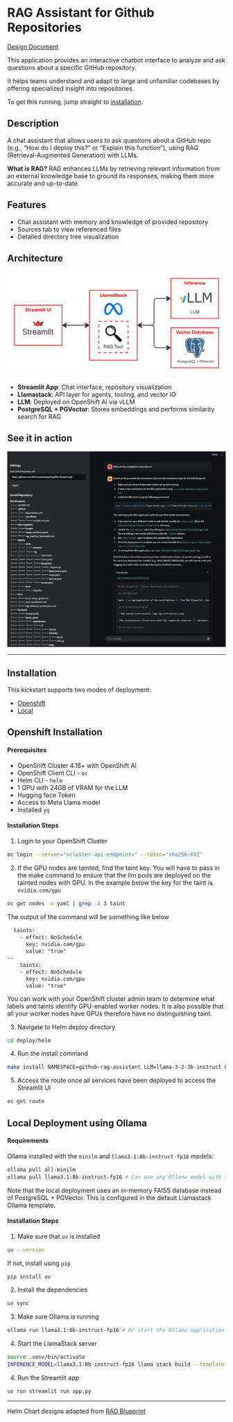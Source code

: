 # RAG Assistant for Github Repositories

[Design Document](https://docs.google.com/document/d/1Bo_BkGSxWiDNKUSwEG-GPFBL6swkyRGxIxlsVxe085k/edit?usp=sharing)

This application provides an interactive chatbot interface to analyze and ask questions about a specific GitHub repository. 

It helps teams understand and adapt to large and unfamiliar codebases by offering specialized insight into repositories.

To get this running, jump straight to [installation](#installation). 

## Description 
A chat assistant that allows users to ask questions about a GitHub repo (e.g., “How do I deploy this?” or “Explain this function”), using RAG (Retrieval-Augmented Generation) with LLMs.

**What is RAG?** RAG enhances LLMs by retrieving relevant information from an external knowledge base to ground its responses, making them more accurate and up-to-date.

## Features
- Chat assistant with memory and knowledge of provided repository
- Sources tab to view referenced files
- Detailed directory tree visualization

## Architecture

![diagram](images/diagram.png)

- **Streamlit App**: Chat interface, repository visualization
- **Llamastack**: API layer for agents, tooling, and vector IO 
- **LLM**: Deployed on OpenShift AI via vLLM
- **PostgreSQL + PGVector**: Stores embeddings and performs similarity search for RAG

## See it in action 

![demo](./images/source-demo.png)

---
## Installation

This kickstart supports two modes of deployment:
- [Openshift](#openshift-installation)
- [Local](#local-deployment-using-ollama)

## Openshift Installation

#### Prerequisites
- OpenShift Cluster 4.16+ with OpenShift AI
- OpenShift Client CLI - `oc`
- Helm CLI - `helm`
- 1 GPU with 24GB of VRAM for the LLM
- Hugging face Token
- Access to Meta Llama model
- Installed `yq`

#### Installation Steps
1. Login to your OpenShift Cluster

```bash
oc login --server="<cluster-api-endpoint>" --token="sha256~XYZ"
```

2. If the GPU nodes are tainted, find the taint key. You will have to pass in the
   make command to ensure that the llm pods are deployed on the tainted nodes with GPU.
   In the example below the key for the taint is `nvidia.com/gpu`


```bash
oc get nodes -o yaml | grep -A 3 taint
```
The output of the command will be something like below
```
  taints:
    - effect: NoSchedule
      key: nvidia.com/gpu
      value: "true"
--
    taints:
    - effect: NoSchedule
      key: nvidia.com/gpu
      value: "true"
```

You can work with your OpenShift cluster admin team to determine what labels and taints identify GPU-enabled worker nodes.  It is also possible that all your worker nodes have GPUs therefore have no distinguishing taint.

3. Navigate to Helm deploy directory

```bash
cd deploy/helm
```

4. Run the install command
```bash
make install NAMESPACE=github-rag-assistant LLM=llama-3-2-3b-instruct LLM_TOLERATION="nvidia.com/gpu" 
```

5. Access the route once all services have been deployed to access the Streamlit UI

```bash
oc get route
```

## Local Deployment using Ollama

#### Requirements

Ollama installed with the `minilm` and `llama3.1:8b-instruct-fp16` models:
```sh
ollama pull all-minilm
ollama pull llama3.1:8b-instruct-fp16 # Can use any Ollama model with tool functionality
```

Note that the local deployment uses an in-memory FAISS database instead of PostgreSQL + PGVector. This is configured in the default Llamastack Ollama template.

#### Installation Steps

1. Make sure that `uv` is installed

```bash
uv --version
```

If not, install using `pip`

```bash
pip install uv
```

2. Install the dependencies

```bash
uv sync
```

3. Make sure Ollama is running

```bash
ollama run llama3.1:8b-instruct-fp16 # Or start the Ollama application
```

4. Start the LlamaStack server

```bash
source .venv/bin/activate
INFERENCE_MODEL=llama3.1:8b-instruct-fp16 llama stack build --template ollama --image-type venv --run
```

4. Run the Streamlit app
```bash
uv run streamlit run app.py
```

---
Helm Chart designs adapted from [RAG Blueprint](https://github.com/rh-ai-kickstart/RAG)